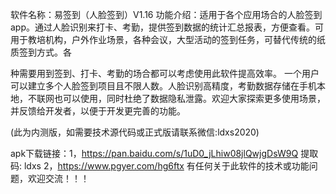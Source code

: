 软件名称：易签到（人脸签到）V1.16
功能介绍：适用于各个应用场合的人脸签到app。通过人脸识别来打卡、考勤，提供签到数据的统计汇总报表，方便查看。可用于教培机构，户外作业场景，各种会议，大型活动的签到任务，可替代传统的纸质签到方式。各

种需要用到签到、打卡、考勤的场合都可以考虑使用此软件提高效率。
一个用户可以建立多个人脸签到项目且不限人数。人脸识别高精度，考勤数据存储在手机本地，不联网也可以使用，同时杜绝了数据隐私泄露。欢迎大家探索更多使用场景，并反馈给开发者，以便于开发更完善的功能。


(此为内测版，如需要技术源代码或正式版请联系微信:ldxs2020)


apk下载链接：1，https://pan.baidu.com/s/1uD0_jLhiw08jlQwjgDsW9Q 提取码: ldxs
            2，https://www.pgyer.com/hg6ftx
有任何关于此软件的技术或功能问题，欢迎交流！！！


